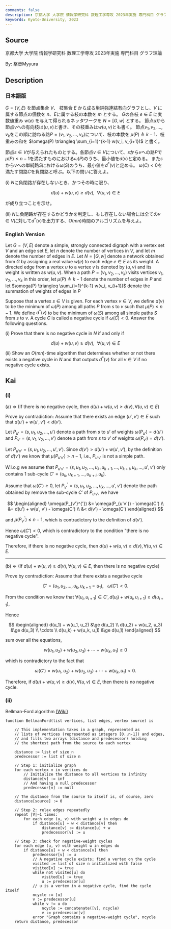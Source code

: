 ```yaml
---
comments: false
description: 京都大学 大学院 情報学研究科 数理工学専攻 2023年実施 専門科目 グラフ理論
keywords: Kyoto-University, 2023
---
```


## **Source**
京都大学 大学院 情報学研究科 数理工学専攻 2023年実施 専門科目 グラフ理論

By: 祭音Myyura

## **Description**
### 日本語版
$G=(V, E)$ を節点集合 $V$、 枝集合 $E$ から成る単純強連結有向グラフとし、$V$ に属する節点の個数を $n$、$E$に属する枝の本数を $m$ とする。
$G$の各枝 $e \in E$ に実数値重み $w(e)$ を与えて得られるネッタワークを $N=[G, w]$ とする。
節点$u$から節点$v$への有向枝は$(u,v)$と書き、その枝重みは$w(u,v)$とも書く。
節点$v_1, v_2, \ldots, v_k$をこの順に訪ねる路$P= (v_1, v_2, \ldots, v_k)$について、枝の本数を $\mu(P) \triangleq k-1$、枝重みの和を $\omega(P) \triangleq \sum_{i=1}^{k-1} w(v_i, v_{i+1})$ と書く。

節点$s\in V$が与えられたものとする。各節点$v\in V$について、$s$から$v$への路$P$で$\mu(P) \le n-1$を満たすものにおける$\omega(P)$のうち、最小値を$d(v)$と定める。
また$s$から$v$への単純路$S$における$\omega(S)$のうち、最小値を$d^*(v)$と定める。
$\omega(C) < 0$を満たす閉路$C$を負閉路と呼ぶ。以下の問いに答えよ。 

(i) $N$に負閉路が存在しないとき、かつその時に限り、

$$
d(u) + w(u, v) \ge d(v), \ \ \forall (u,v)\in E
$$

が成り立つことを示せ。

(ii) $N$に負閉路が存在するかどうかを判定し、もし存在しない場合には全ての$v \in V$に対して$d^*(v)$を出力する、$O(mn)$時間のアルゴリズムを与えよ。

### English Version
Let $G=(V, E)$ denote a simple, strongly connected digraph with a vertex set $V$ and an edge set $E$, let $n$ denote the number of vertices in $V$, and let $m$ denote the number of
edges in $E$.
Let $N=[G, w]$ denote a network obtained from $G$ by assigning a real value $w(e)$ to each edge $e \in E$ as its weight.
A directed edge from a vertex $u$ to a vertex $v$ is denoted by $(u,v)$ and its weight is written as $w(u,v)$.
When a path $P= (v_1, v_2, \ldots, v_k)$ visits vertices $v_1, v_2, \ldots, v_k$ in this order, let $\mu(P) \triangleq k-1$  denote the number of edges in $P$ and let $\omega(P) \triangleq \sum_{i=1}^{k-1} w(v_i, v_{i+1})$ denote the summation of weights of edges in $P$


Suppose that a vertex $s\in V$ is given. For each vertex $v\in V$, we define $d(v)$ to be the minimum of $\omega(P)$ among all paths $P$ from $s$ to $v$ such that $\mu(P) \le n-1$.
We define $d^*(v)$ to be the minimum of $\omega(S)$ among all simple paths $S$ from $s$ to $v$.
A cycle $C$ is called a negative cycle if $\omega(C) < 0$.
Answer the following questions.

(i) Prove that there is no negative cycle in $N$ if and only if

$$
d(u) + w(u, v) \ge d(v), \ \ \forall (u,v)\in E
$$

(ii) Show an $O(mn)$-time algorithm that determines whether or not there exists a negative cycle in $N$ and that outputs $d^*(v)$ for all $v \in V$ if no negative cycle exists.

## **Kai**
### (i)

(a) $\Rightarrow$ (If there is no negative cycle, then $d(u) + w(u, v) \ge d(v), \forall (u,v)\in E$)

Prove by contradiction:
Assume that there exists an edge $(u', v') \in E$ such that $d(u') + w(u', v') < d(v')$.

Let $P_{u'} = (s, u_1, u_2, \ldots, u')$ denote a path from $s$ to $u'$ of weights $\omega(P_{u'}) = d(u')$ and $P_{v'} = (s, v_1, v_2, \ldots, v')$ denote a path from $s$ to $v'$ of weights $\omega(P_{v'}) = d(v')$.

Let $P_{u'v'} = (s, u_1, u_2, \ldots, u', v')$.
Since $d(v') > d(u') + w(u', v')$, by the definition of $d(v')$ we know that $\mu(P_{u'v'}) > n - 1$, i.e., $P_{u'v'}$ is not a simple path.

W.l.o.g we assume that $P_{u'v'} = (s, u_1, u_2, \ldots, u_k, u_{k+1}, \ldots, u_{k+i}, u_k, \ldots, u', v')$ only contains $1$ sub-cycle $C' = (u_k, u_{k+1}, \ldots, u_{k+i}, u_k)$.

Assume that $\omega(C') \ge 0$, let $P_{v'}^{'} = (s, u_1, u_2, \ldots, u_k, \ldots, u', v')$ denote the path obtained by remove the sub-cycle $C'$ of $P_{u'v'}$, we have

$$
\begin{aligned}
\omega(P_{v'}^{'}) &= \omega(P_{u'v'}) - \omega(C') \\
&= d(u') + w(u', v') - \omega(C') \\
&< d(v') - \omega(C')
\end{aligned}
$$

and $\mu(P_{v'}^{'}) \le n - 1$, which is contradictory to the definition of $d(v')$.

Hence $\omega(C') < 0$, which is contradictory to the condition "there is no negative cycle".

Therefore, if there is no negative cycle, then $d(u) + w(u, v) \ge d(v), \forall (u,v)\in E$.

------------------------------------------------

(b) $\Leftarrow$ (If $d(u) + w(u, v) \ge d(v), \forall (u,v)\in E$, then there is no negative cycle)

Prove by contradiction:
Assume that there exists a negative cycle

$$
C' = (u_1, u_2, \ldots, u_k, u_{k+1}=u_1), \ \ \ \omega(C') < 0.
$$

From the condition we know that $\forall (u_i, u_{i+1}) \in C', d(u_i) + w(u_i, u_{i+1}) \ge d(u_{i+1})$,

Hence

$$
\begin{aligned}
d(u_1) + w(u_1, u_2) &\ge d(u_2) \\
d(u_2) + w(u_2, u_3) &\ge d(u_3) \\
\cdots \\
d(u_k) + w(u_k, u_1) &\ge d(u_1)
\end{aligned}
$$

sum over all the equations,

$$
w(u_1, u_2) + w(u_2, u_3) + \cdots + w(u_k, u_1) \ge 0
$$

which is contradictory to the fact that 

$$
\omega(C') = w(u_1, u_2) + w(u_2, u_3) + \cdots + w(u_k, u_1) < 0.
$$

Therefore, if $d(u) + w(u, v) \ge d(v), \forall (u,v)\in E$, then there is no negative cycle.

### (ii)
Bellman-Ford algorithm [(Wiki)](https://en.wikipedia.org/wiki/Bellman%E2%80%93Ford_algorithm)

```text
function BellmanFord(list vertices, list edges, vertex source) is

    // This implementation takes in a graph, represented as
    // lists of vertices (represented as integers [0..n-1]) and edges,
    // and fills two arrays (distance and predecessor) holding
    // the shortest path from the source to each vertex

    distance := list of size n
    predecessor := list of size n

    // Step 1: initialize graph
    for each vertex v in vertices do
        // Initialize the distance to all vertices to infinity
        distance[v] := inf
        // And having a null predecessor
        predecessor[v] := null
    
    // The distance from the source to itself is, of course, zero
    distance[source] := 0

    // Step 2: relax edges repeatedly
    repeat |V|−1 times:
        for each edge (u, v) with weight w in edges do
            if distance[u] + w < distance[v] then
                distance[v] := distance[u] + w
                predecessor[v] := u

    // Step 3: check for negative-weight cycles
    for each edge (u, v) with weight w in edges do
        if distance[u] + w < distance[v] then
            predecessor[v] := u
            // A negative cycle exists; find a vertex on the cycle 
            visited := list of size n initialized with false
            visited[v] := true
            while not visited[u] do
                visited[u] := true
                u := predecessor[u]
            // u is a vertex in a negative cycle, find the cycle itself
            ncycle := [u]
            v := predecessor[u]
            while v != u do
                ncycle := concatenate([v], ncycle)
                v := predecessor[v]
            error "Graph contains a negative-weight cycle", ncycle
    return distance, predecessor
```
